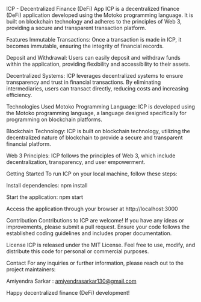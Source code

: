 
ICP - Decentralized Finance (DeFi) App
ICP is a decentralized finance (DeFi) application developed using the Motoko programming language. It is built on blockchain technology and adheres to the principles of Web 3, providing a secure and transparent transaction platform.

Features
Immutable Transactions: Once a transaction is made in ICP, it becomes immutable, ensuring the integrity of financial records.

Deposit and Withdrawal: Users can easily deposit and withdraw funds within the application, providing flexibility and accessibility to their assets.

Decentralized Systems: ICP leverages decentralized systems to ensure transparency and trust in financial transactions. By eliminating intermediaries, users can transact directly, reducing costs and increasing efficiency.

Technologies Used
Motoko Programming Language: ICP is developed using the Motoko programming language, a language designed specifically for programming on blockchain platforms.

Blockchain Technology: ICP is built on blockchain technology, utilizing the decentralized nature of blockchain to provide a secure and transparent financial platform.

Web 3 Principles: ICP follows the principles of Web 3, which include decentralization, transparency, and user empowerment.

Getting Started
To run ICP on your local machine, follow these steps:

Install dependencies: npm install

Start the application: npm start

Access the application through your browser at http://localhost:3000

Contribution
Contributions to ICP are welcome! If you have any ideas or improvements, please submit a pull request. Ensure your code follows the established coding guidelines and includes proper documentation.

License
ICP is released under the MIT License. Feel free to use, modify, and distribute this code for personal or commercial purposes.

Contact
For any inquiries or further information, please reach out to the project maintainers:

Amiyendra Sarkar : amiyendrasarkar130@gmail.com

Happy decentralized finance (DeFi) development!
